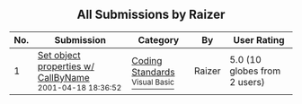 ﻿<div align="center">

## All Submissions by Raizer

</div>

No.  | Submission | Category | By   | User Rating
---- | ---------- | -------- | ---- | -----------
1 | [Set object properties w/ CallByName<br /><sup>2001-04-18 18:36:52</sup>](https://github.com/Planet-Source-Code/raizer-set-object-properties-w-callbyname__1-22573) | [Coding Standards<br /><sup>Visual Basic</sup>](../ByCategory/coding-standards__1-43.md) | Raizer | 5.0 (10 globes from 2 users)
